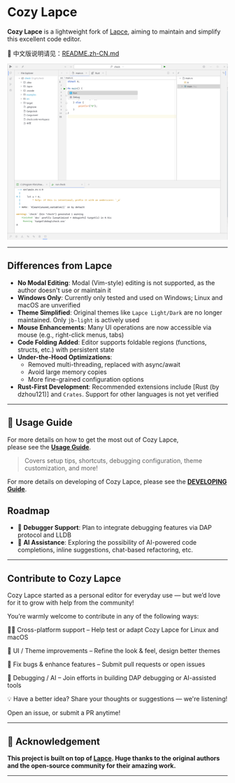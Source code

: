 # Cozy Lapce

**Cozy Lapce** is a lightweight fork of [Lapce](https://github.com/lapce/lapce), aiming to maintain and simplify this excellent code editor.

📘 中文版说明请见：[README.zh-CN.md](./README.zh-CN.md)

![Cozy Lapce Main Interface](./resources/image/screenshot-main.png)

---

## Differences from Lapce

-  **No Modal Editing**: Modal (Vim-style) editing is not supported, as the author doesn't use or maintain it
-  **Windows Only**: Currently only tested and used on Windows; Linux and macOS are unverified
-  **Theme Simplified**: Original themes like `Lapce Light/Dark` are no longer maintained. Only `jb-light` is actively used
-  **Mouse Enhancements**: Many UI operations are now accessible via mouse (e.g., right-click menus, tabs)
-  **Code Folding Added**: Editor supports foldable regions (functions, structs, etc.) with persistent state
-  **Under-the-Hood Optimizations**:
    - Removed multi-threading, replaced with async/await
    - Avoid large memory copies
    - More fine-grained configuration options
-  **Rust-First Development**: Recommended extensions include [Rust (by dzhou121)] and `Crates`. Support for other languages is not yet verified

---

## 📘 Usage Guide

For more details on how to get the most out of Cozy Lapce,  
please see the [**Usage Guide**](./docs/USAGE.md).

> Covers setup tips, shortcuts, debugging configuration, theme customization, and more!

For more details on developing of Cozy Lapce,
please see the [**DEVELOPING Guide**](./docs/DEVELOPING.md).

## Roadmap

- 🐞 **Debugger Support**: Plan to integrate debugging features via DAP protocol and LLDB
- 🤖 **AI Assistance**: Exploring the possibility of AI-powered code completions, inline suggestions, chat-based refactoring, etc.

---

## Contribute to Cozy Lapce
Cozy Lapce started as a personal editor for everyday use — but we’d love for it to grow with help from the community!

You’re warmly welcome to contribute in any of the following ways:

🧑‍💻 Cross-platform support – Help test or adapt Cozy Lapce for Linux and macOS

🎨 UI / Theme improvements – Refine the look & feel, design better themes

🐞 Fix bugs & enhance features – Submit pull requests or open issues

🧪 Debugging / AI – Join efforts in building DAP debugging or AI-assisted tools

💡 Have a better idea? Share your thoughts or suggestions — we're listening!

Open an issue, or submit a PR anytime!

---

## 🙏 Acknowledgement

**This project is built on top of [Lapce](https://github.com/lapce/lapce). Huge thanks to the original authors and the open-source community for their amazing work.**

---

